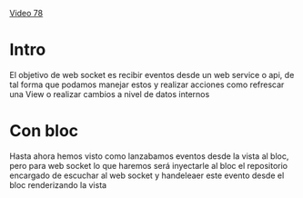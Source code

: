 [Video 78](https://www.udemy.com/course/flutter-avanzado/learn/lecture/36613348#overview)
# Intro

El objetivo de web socket es recibir eventos desde un web service o api, de tal forma que podamos manejar estos y realizar acciones como refrescar una View o realizar cambios a nivel de datos internos

# Con bloc

Hasta ahora hemos visto como lanzabamos eventos desde la vista al bloc, pero para web socket lo que haremos será inyectarle al bloc el repositorio encargado de escuchar al web socket y handeleaer este evento desde el bloc renderizando la vista